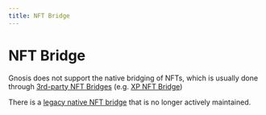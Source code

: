 ```yaml
---
title: NFT Bridge
---
```


# NFT Bridge

Gnosis does not support the native bridging of NFTs, which is usually done through [3rd-party NFT Bridges](../../user-guide/bridges.md) (e.g. [XP NFT Bridge](https://bridge.xp.network/))

There is a [legacy native NFT bridge](https://docs.tokenbridge.net/eth-xdai-amb-bridge/nft-omnibridge-extension) that is no longer actively maintained. 